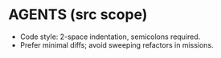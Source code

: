 ﻿# AGENTS (src scope)
- Code style: 2-space indentation, semicolons required.
- Prefer minimal diffs; avoid sweeping refactors in missions.
